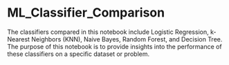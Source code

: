 # ML_Classifier_Comparison
The classifiers compared in this notebook include Logistic Regression, k-Nearest Neighbors (KNN), Naive Bayes, Random Forest, and Decision Tree. The purpose of this notebook is to provide insights into the performance of these classifiers on a specific dataset or problem.
